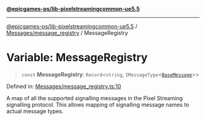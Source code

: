 [**@epicgames-ps/lib-pixelstreamingcommon-ue5.5**](../../../README.md)

***

[@epicgames-ps/lib-pixelstreamingcommon-ue5.5](../../../README.md) / [Messages/message\_registry](../README.md) / MessageRegistry

# Variable: MessageRegistry

> `const` **MessageRegistry**: `Record`\<`string`, `IMessageType`\<[`BaseMessage`](../../base_message/interfaces/BaseMessage.md)\>\>

Defined in: [Messages/message\_registry.ts:10](https://github.com/EpicGamesExt/PixelStreamingInfrastructure/blob/e5168fb9b95d09ea76d485376bd036403b747ad2/Common/src/Messages/message_registry.ts#L10)

A map of all the supported signalling messages in the Pixel Streaming
signalling protocol. This allows mapping of signalling message names
to actual message types.
